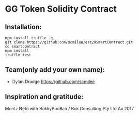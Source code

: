 # GG Token Solidity Contract

## Installation:
~~~
npm install truffle -g
git clone https://github.com/scmilee/erc20SmartContract.git
cd smartcontract
npm install
truffle test
~~~

## Team(only add your own name):
- Dylan Drudge https://github.com/scmilee

## Inspiration and gratitude: 

Moritz Neto with BokkyPooBah / Bok Consulting Pty Ltd Au 2017

